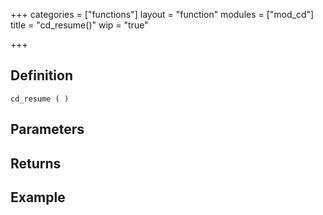 +++
categories = ["functions"]
layout = "function"
modules = ["mod_cd"]
title = "cd_resume()"
wip = "true"

+++

## Definition

    cd_resume ( )

## Parameters

## Returns

## Example

```
```
